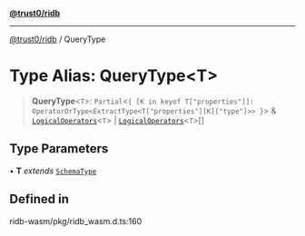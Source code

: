 [**@trust0/ridb**](../README.md)

***

[@trust0/ridb](../README.md) / QueryType

# Type Alias: QueryType\<T\>

> **QueryType**\<`T`\>: `Partial`\<`{ [K in keyof T["properties"]]: OperatorOrType<ExtractType<T["properties"][K]["type"]>> }`\> & [`LogicalOperators`](LogicalOperators.md)\<`T`\> \| [`LogicalOperators`](LogicalOperators.md)\<`T`\>[]

## Type Parameters

• **T** *extends* [`SchemaType`](SchemaType.md)

## Defined in

ridb-wasm/pkg/ridb\_wasm.d.ts:160
